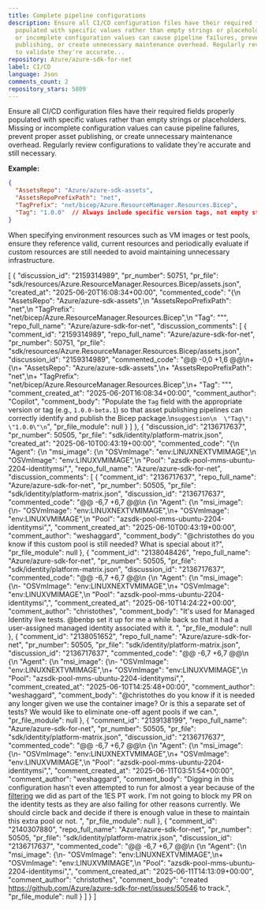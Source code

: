 ```yaml
---
title: Complete pipeline configurations
description: Ensure all CI/CD configuration files have their required fields properly
  populated with specific values rather than empty strings or placeholders. Missing
  or incomplete configuration values can cause pipeline failures, prevent proper asset
  publishing, or create unnecessary maintenance overhead. Regularly review configurations
  to validate they're accurate...
repository: Azure/azure-sdk-for-net
label: CI/CD
language: Json
comments_count: 2
repository_stars: 5809
---
```


Ensure all CI/CD configuration files have their required fields properly populated with specific values rather than empty strings or placeholders. Missing or incomplete configuration values can cause pipeline failures, prevent proper asset publishing, or create unnecessary maintenance overhead. Regularly review configurations to validate they're accurate and still necessary.

**Example:**
```json
{
  "AssetsRepo": "Azure/azure-sdk-assets",
  "AssetsRepoPrefixPath": "net",
  "TagPrefix": "net/bicep/Azure.ResourceManager.Resources.Bicep",
  "Tag": "1.0.0"  // Always include specific version tags, not empty strings
}
```

When specifying environment resources such as VM images or test pools, ensure they reference valid, current resources and periodically evaluate if custom resources are still needed to avoid maintaining unnecessary infrastructure.


[
  {
    "discussion_id": "2159314989",
    "pr_number": 50751,
    "pr_file": "sdk/resources/Azure.ResourceManager.Resources.Bicep/assets.json",
    "created_at": "2025-06-20T16:08:34+00:00",
    "commented_code": "{\n  \"AssetsRepo\": \"Azure/azure-sdk-assets\",\n  \"AssetsRepoPrefixPath\": \"net\",\n  \"TagPrefix\": \"net/bicep/Azure.ResourceManager.Resources.Bicep\",\n  \"Tag\": \"\"",
    "repo_full_name": "Azure/azure-sdk-for-net",
    "discussion_comments": [
      {
        "comment_id": "2159314989",
        "repo_full_name": "Azure/azure-sdk-for-net",
        "pr_number": 50751,
        "pr_file": "sdk/resources/Azure.ResourceManager.Resources.Bicep/assets.json",
        "discussion_id": "2159314989",
        "commented_code": "@@ -0,0 +1,6 @@\n+{\n+  \"AssetsRepo\": \"Azure/azure-sdk-assets\",\n+  \"AssetsRepoPrefixPath\": \"net\",\n+  \"TagPrefix\": \"net/bicep/Azure.ResourceManager.Resources.Bicep\",\n+  \"Tag\": \"\"",
        "comment_created_at": "2025-06-20T16:08:34+00:00",
        "comment_author": "Copilot",
        "comment_body": "Populate the `Tag` field with the appropriate version or tag (e.g., `1.0.0-beta.1`) so that asset publishing pipelines can correctly identify and publish the Bicep package.\n```suggestion\n  \"Tag\": \"1.0.0\"\n```",
        "pr_file_module": null
      }
    ]
  },
  {
    "discussion_id": "2136717637",
    "pr_number": 50505,
    "pr_file": "sdk/identity/platform-matrix.json",
    "created_at": "2025-06-10T00:43:19+00:00",
    "commented_code": "{\n      \"Agent\": {\n        \"msi_image\": {\n          \"OSVmImage\": \"env:LINUXNEXTVMIMAGE\",\n          \"OSVmImage\": \"env:LINUXVMIMAGE\",\n          \"Pool\": \"azsdk-pool-mms-ubuntu-2204-identitymsi\",",
    "repo_full_name": "Azure/azure-sdk-for-net",
    "discussion_comments": [
      {
        "comment_id": "2136717637",
        "repo_full_name": "Azure/azure-sdk-for-net",
        "pr_number": 50505,
        "pr_file": "sdk/identity/platform-matrix.json",
        "discussion_id": "2136717637",
        "commented_code": "@@ -6,7 +6,7 @@\n     {\n       \"Agent\": {\n         \"msi_image\": {\n-          \"OSVmImage\": \"env:LINUXNEXTVMIMAGE\",\n+          \"OSVmImage\": \"env:LINUXVMIMAGE\",\n           \"Pool\": \"azsdk-pool-mms-ubuntu-2204-identitymsi\",",
        "comment_created_at": "2025-06-10T00:43:19+00:00",
        "comment_author": "weshaggard",
        "comment_body": "@christothes do you know if this custom pool is still needed? What is special about it?",
        "pr_file_module": null
      },
      {
        "comment_id": "2138048426",
        "repo_full_name": "Azure/azure-sdk-for-net",
        "pr_number": 50505,
        "pr_file": "sdk/identity/platform-matrix.json",
        "discussion_id": "2136717637",
        "commented_code": "@@ -6,7 +6,7 @@\n     {\n       \"Agent\": {\n         \"msi_image\": {\n-          \"OSVmImage\": \"env:LINUXNEXTVMIMAGE\",\n+          \"OSVmImage\": \"env:LINUXVMIMAGE\",\n           \"Pool\": \"azsdk-pool-mms-ubuntu-2204-identitymsi\",",
        "comment_created_at": "2025-06-10T14:24:22+00:00",
        "comment_author": "christothes",
        "comment_body": "It's used for Managed Identity live tests. @benbp set it up for me a while back so that it had a user-assigned managed identity associated with it. ",
        "pr_file_module": null
      },
      {
        "comment_id": "2138051652",
        "repo_full_name": "Azure/azure-sdk-for-net",
        "pr_number": 50505,
        "pr_file": "sdk/identity/platform-matrix.json",
        "discussion_id": "2136717637",
        "commented_code": "@@ -6,7 +6,7 @@\n     {\n       \"Agent\": {\n         \"msi_image\": {\n-          \"OSVmImage\": \"env:LINUXNEXTVMIMAGE\",\n+          \"OSVmImage\": \"env:LINUXVMIMAGE\",\n           \"Pool\": \"azsdk-pool-mms-ubuntu-2204-identitymsi\",",
        "comment_created_at": "2025-06-10T14:25:48+00:00",
        "comment_author": "weshaggard",
        "comment_body": "@christothes do you know if it is needed any longer given we use the container image? Or is this a separate set of tests? We would like to eliminate one-off agent pools if we can.",
        "pr_file_module": null
      },
      {
        "comment_id": "2139138199",
        "repo_full_name": "Azure/azure-sdk-for-net",
        "pr_number": 50505,
        "pr_file": "sdk/identity/platform-matrix.json",
        "discussion_id": "2136717637",
        "commented_code": "@@ -6,7 +6,7 @@\n     {\n       \"Agent\": {\n         \"msi_image\": {\n-          \"OSVmImage\": \"env:LINUXNEXTVMIMAGE\",\n+          \"OSVmImage\": \"env:LINUXVMIMAGE\",\n           \"Pool\": \"azsdk-pool-mms-ubuntu-2204-identitymsi\",",
        "comment_created_at": "2025-06-11T03:51:54+00:00",
        "comment_author": "weshaggard",
        "comment_body": "Digging in this configuration hasn't even attempted to run for almost a year because of the [filtering](https://github.com/Azure/azure-sdk-for-net/blob/main/eng/common/pipelines/templates/jobs/generate-job-matrix.yml#L70) we did as part of the 1ES PT work. I'm not going to block my PR on the identity tests as they are also failing for other reasons currently. We should circle back and decide if there is enough value in these to maintain this extra pool or not. ",
        "pr_file_module": null
      },
      {
        "comment_id": "2140307880",
        "repo_full_name": "Azure/azure-sdk-for-net",
        "pr_number": 50505,
        "pr_file": "sdk/identity/platform-matrix.json",
        "discussion_id": "2136717637",
        "commented_code": "@@ -6,7 +6,7 @@\n     {\n       \"Agent\": {\n         \"msi_image\": {\n-          \"OSVmImage\": \"env:LINUXNEXTVMIMAGE\",\n+          \"OSVmImage\": \"env:LINUXVMIMAGE\",\n           \"Pool\": \"azsdk-pool-mms-ubuntu-2204-identitymsi\",",
        "comment_created_at": "2025-06-11T14:13:09+00:00",
        "comment_author": "christothes",
        "comment_body": "created https://github.com/Azure/azure-sdk-for-net/issues/50546 to track.",
        "pr_file_module": null
      }
    ]
  }
]
